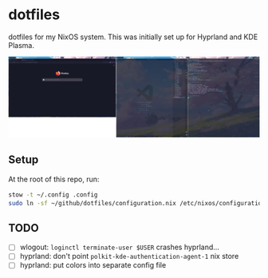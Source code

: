 # dotfiles
dotfiles for my NixOS system. This was initially set up for Hyprland and KDE Plasma.

![full](imgs/full.png)

## Setup
At the root of this repo, run:
```bash
stow -t ~/.config .config
sudo ln -sf ~/github/dotfiles/configuration.nix /etc/nixos/configuration.nix
```

## TODO
- [ ] wlogout: `loginctl terminate-user $USER` crashes hyprland...
- [ ] hyprland: don't point `polkit-kde-authentication-agent-1` nix store
- [ ] hyprland: put colors into separate config file